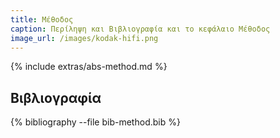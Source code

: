 ```yaml
---
title: Μέθοδος
caption: Περίληψη και Βιβλιογραφία και το κεφάλαιο Μέθοδος
image_url: /images/kodak-hifi.png
---
```


{% include extras/abs-method.md %}

## Βιβλιογραφία 

{% bibliography --file bib-method.bib %}

